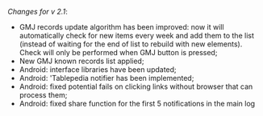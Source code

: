 _Changes for v 2.1_:
- GMJ records update algorithm has been improved: now it will automatically check for new items every week and add them to the list (instead of waiting for the end of list to rebuild with new elements). Check will only be performed when GMJ button is pressed;
- New GMJ known records list applied;
- Android: interface libraries have been updated;
- Android: 'Tablepedia notifier has been implemented;
- Android: fixed potential fails on clicking links without browser that can process them;
- Android: fixed share function for the first 5 notifications in the main log
